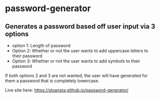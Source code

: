 # password-generator
## Generates a password based off user input via 3 options 
- option 1: Length of password
- Option 2: Whether or not the user wants to add uppercase letters to their password
- Option 3: Whether or not the user wants to add symbols to their password

If both options 2 and 3 are not wanted, the user will have generated for them a password that is completely lowercase.

Live site here: https://sloansta.github.io/password-generator/
